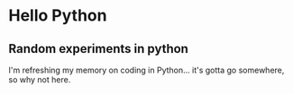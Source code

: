 # Hello Python
## Random experiments in python

I'm refreshing my memory on coding in Python... it's gotta go somewhere, so why not here.

